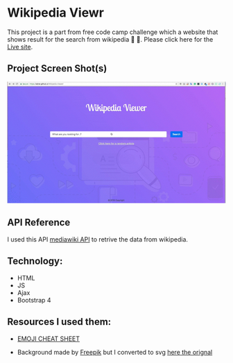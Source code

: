 # Wikipedia Viewr
This project is a part from free code camp challenge which a website that shows result for the search from wikipedia :page_facing_up: :notebook_with_decorative_cover:. Please click here for the [Live site](https://iabrar.github.io/Wikipedia-Viewer/).

## Project Screen Shot(s)

![](https://raw.githubusercontent.com/iAbrar/Wikipedia-Viewer/master/img/wikipedia%20viewer.gif)




## API Reference
I used this API [mediawiki API](https://www.mediawiki.org/wiki/API:Main_page) to retrive the data from wikipedia.

## Technology:
- HTML
- JS
- Ajax
- Bootstrap 4


## Resources I used them:


- [EMOJI CHEAT SHEET](https://www.webpagefx.com/tools/emoji-cheat-sheet/)

- Background made by [Freepik](https://www.freepik.com) but I converted to svg [here the orignal](https://www.freepik.com/free-vector/seo-elements-background_1819022.htm#term=search%20engine&page=1&position=18)



